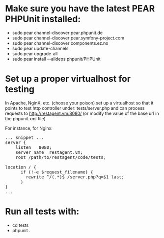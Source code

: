 # Make sure you have the latest PEAR PHPUnit installed:
  * sudo pear channel-discover pear.phpunit.de
  * sudo pear channel-discover pear.symfony-project.com
  * sudo pear channel-discover components.ez.no
  * sudo pear update-channels
  * sudo pear upgrade-all
  * sudo pear install --alldeps phpunit/PHPUnit

# Set up a proper virtualhost for testing

In Apache, NginX, etc. (choose your poison) set up a virtualhost so that it points to
test http controller under: tests/server.php and can  process requests to
http://restagent.vm:8080/ (or  modify the value of the base url in the phpunit.xml file)

For instance, for Nginx:
<pre>
... snippet ...
server {
    listen   8080;
    server_name  restagent.vm;
    root /path/to/restagent/code/tests;

location / {
      if (!-e $request_filename) {
        rewrite ^/(.*)$ /server.php?q=$1 last;
      }
}
...
</pre>

# Run all tests with:
  * cd tests
  * phpunit .
